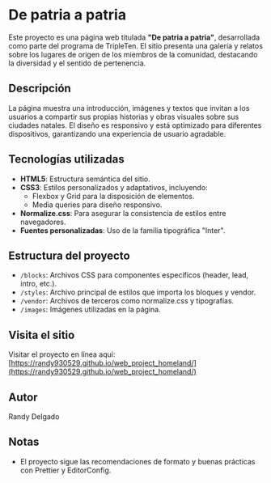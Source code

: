 # De patria a patria

Este proyecto es una página web titulada **"De patria a patria"**, desarrollada como parte del programa de TripleTen. El sitio presenta una galería y relatos sobre los lugares de origen de los miembros de la comunidad, destacando la diversidad y el sentido de pertenencia.

## Descripción

La página muestra una introducción, imágenes y textos que invitan a los usuarios a compartir sus propias historias y obras visuales sobre sus ciudades natales. El diseño es responsivo y está optimizado para diferentes dispositivos, garantizando una experiencia de usuario agradable.

## Tecnologías utilizadas

- **HTML5**: Estructura semántica del sitio.
- **CSS3**: Estilos personalizados y adaptativos, incluyendo:
  - Flexbox y Grid para la disposición de elementos.
  - Media queries para diseño responsivo.
- **Normalize.css**: Para asegurar la consistencia de estilos entre navegadores.
- **Fuentes personalizadas**: Uso de la familia tipográfica "Inter".

## Estructura del proyecto

- `/blocks`: Archivos CSS para componentes específicos (header, lead, intro, etc.).
- `/styles`: Archivo principal de estilos que importa los bloques y vendor.
- `/vendor`: Archivos de terceros como normalize.css y tipografías.
- `/images`: Imágenes utilizadas en la página.

## Visita el sitio

Visitar el proyecto en línea aquí:  
[https://randy930529.github.io/web_project_homeland/](https://randy930529.github.io/web_project_homeland/)

## Autor

Randy Delgado

## Notas

- El proyecto sigue las recomendaciones de formato y buenas prácticas con Prettier y EditorConfig.
